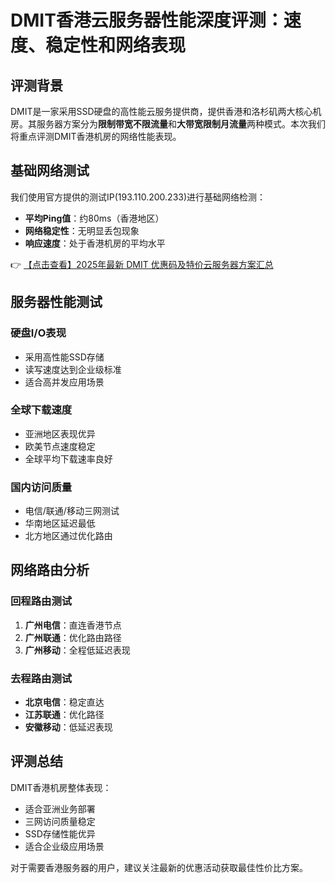 # DMIT香港云服务器性能深度评测：速度、稳定性和网络表现

## 评测背景
DMIT是一家采用SSD硬盘的高性能云服务提供商，提供香港和洛杉矶两大核心机房。其服务器方案分为**限制带宽不限流量**和**大带宽限制月流量**两种模式。本次我们将重点评测DMIT香港机房的网络性能表现。

## 基础网络测试
我们使用官方提供的测试IP(193.110.200.233)进行基础网络检测：

- **平均Ping值**：约80ms（香港地区）
- **网络稳定性**：无明显丢包现象
- **响应速度**：处于香港机房的平均水平

👉 [【点击查看】2025年最新 DMIT 优惠码及特价云服务器方案汇总](https://bit.ly/dmit_coupon)

## 服务器性能测试
### 硬盘I/O表现
- 采用高性能SSD存储
- 读写速度达到企业级标准
- 适合高并发应用场景

### 全球下载速度
- 亚洲地区表现优异
- 欧美节点速度稳定
- 全球平均下载速率良好

### 国内访问质量
- 电信/联通/移动三网测试
- 华南地区延迟最低
- 北方地区通过优化路由

## 网络路由分析
### 回程路由测试
1. **广州电信**：直连香港节点
2. **广州联通**：优化路由路径
3. **广州移动**：全程低延迟表现

### 去程路由测试
- **北京电信**：稳定直达
- **江苏联通**：优化路径
- **安徽移动**：低延迟表现

## 评测总结
DMIT香港机房整体表现：
- 适合亚洲业务部署
- 三网访问质量稳定
- SSD存储性能优异
- 适合企业级应用场景

对于需要香港服务器的用户，建议关注最新的优惠活动获取最佳性价比方案。